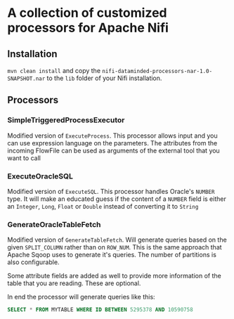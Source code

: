# A collection of customized processors for Apache Nifi

## Installation

`mvn clean install` and copy the `nifi-dataminded-processors-nar-1.0-SNAPSHOT.nar` to the `lib` folder of your Nifi installation.

## Processors
### SimpleTriggeredProcessExecutor
Modified version of `ExecuteProcess`. This processor allows input and you can use expression language on the parameters. The attributes from the incoming FlowFile can be used as arguments of the external tool that you want to call

### ExecuteOracleSQL
Modified version of `ExecuteSQL`. This processor handles Oracle's `NUMBER` type. It will make an educated guess if the content of a `NUMBER` field is either an `Integer`, `Long`, `Float` or `Double` instead of converting it to `String`

### GenerateOracleTableFetch
Modified version of `GenerateTableFetch`. Will generate queries based on the given `SPLIT_COLUMN` rather than on `ROW_NUM`. This is the same approach that Apache Sqoop uses to generate it's queries. The number of partitions is also configurable.

Some attribute fields are added as well to provide more information of the table that you are reading. These are optional.

In end the processor will generate queries like this:
``` sql
SELECT * FROM MYTABLE WHERE ID BETWEEN 5295378 AND 10590758
```
